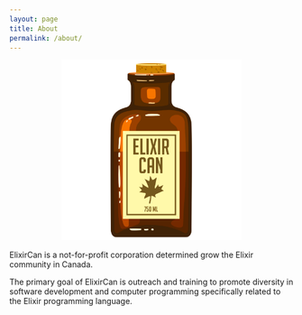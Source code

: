 ```yaml
---
layout: page
title: About
permalink: /about/
---
```


<p align="center">
  <img src="/images/ElixirCan.png" alt="ElixirCan" width="320px" />
</p>

ElixirCan is a not-for-profit corporation determined grow the Elixir community in Canada.

The primary goal of ElixirCan is outreach and training to promote diversity in software development and computer programming specifically related to the Elixir programming language.
